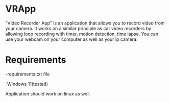# VRApp
 "Video Recorder App" is an application that allows you to record video from your camera. It works on a similar principle as car video recorders by allowing loop recording with timer, motion detection, time lapse. You can use your webcam on your computer as well as your ip camera.
 
# Requirements
 -requirements.txt file
 
 -Windows 11(tested)

Application should work on linux as well.

